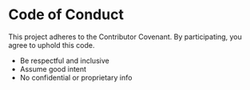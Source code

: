 # Code of Conduct

This project adheres to the Contributor Covenant. By participating, you agree to uphold this code.

- Be respectful and inclusive
- Assume good intent
- No confidential or proprietary info
